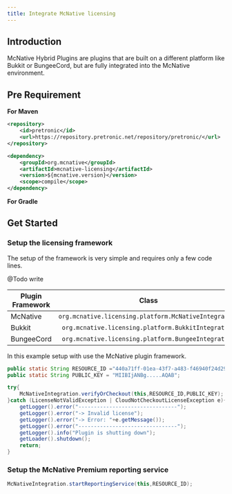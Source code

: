 ```yaml
---
title: Integrate McNative licensing
---
```


## Introduction

McNative Hybrid Plugins are plugins that are built on a different platform like Bukkit or BungeeCord, but 
are fully integrated into the McNative environment. 

## Pre Requirement

**For Maven**
```xml
<repository>
    <id>pretronic</id>
    <url>https://repository.pretronic.net/repository/pretronic/</url>
</repository>

<dependency>
    <groupId>org.mcnative</groupId>
    <artifactId>mcnative-licensing</artifactId>
    <version>${mcnative.version}</version>
    <scope>compile</scope>
</dependency>
```

**For Gradle**

## Get Started 



### Setup the licensing framework

The setup of the framework is very simple and requires only a few code lines. 

@Todo write

| Plugin Framework | Class                                                 |
| -------------    |:-------------:
| McNative         | `org.mcnative.licensing.platform.McNativeIntegration` |
| Bukkit           | `org.mcnative.licensing.platform.BukkitIntegration`   |
| BungeeCord       | `org.mcnative.licensing.platform.BungeeIntegration`   |

In this example setup with use the McNative plugin framework.

```java
public static String RESOURCE_ID ="440a71ff-01ea-43f7-a483-f46940f24d29";
public static String PUBLIC_KEY = "MIIBIjANBg.....AQAB";
```

```java
try{
    McNativeIntegration.verifyOrCheckout(this,RESOURCE_ID,PUBLIC_KEY);
}catch (LicenseNotValidException | CloudNotCheckoutLicenseException e){
    getLogger().error("--------------------------------");
    getLogger().error("-> Invalid license");
    getLogger().error("-> Error: "+e.getMessage());
    getLogger().error("--------------------------------");
    getLogger().info("Plugin is shutting down");
    getLoader().shutdown();
    return;
}
```


### Setup the McNative Premium reporting service 
```java
McNativeIntegration.startReportingService(this,RESOURCE_ID);
```
